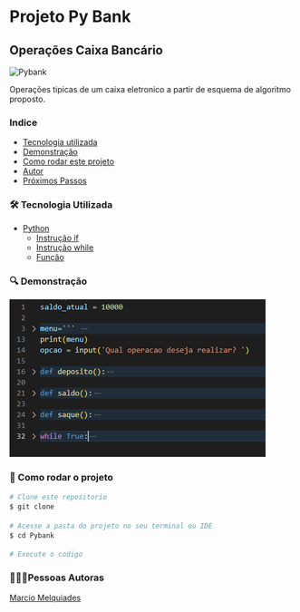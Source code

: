# Projeto Py Bank

## Operações Caixa Bancário
![Pybank](./assets/icone-do-predio-do-banco-no-escuro_116137-4384.avif)

Operações tipicas de um caixa eletronico a partir de esquema de algoritmo proposto.

### Indice
- <a href="#-tecnologia-utilizada">Tecnologia utilizada </a>
- <a href="#-demonstracao">Demonstração </a>
- <a href="#-rodar">Como rodar este projeto </a>
- <a href="#-autor">Autor </a>
- <a href="#-passos">Próximos Passos </a>

### 🛠️ Tecnologia Utilizada
 - [Python](https://www.python.org/)
    - [Instrução if](https://docs.python.org/pt-br/3/reference/compound_stmts.html#the-if-statement)
    - [Instrução while](https://docs.python.org/pt-br/3/reference/compound_stmts.html#the-while-statement)
    - [Função](https://docs.python.org/pt-br/3/reference/compound_stmts.html#function-definitions) 

### 🔍 Demonstração
![demonstracao](./assets/demonstracao.png)

### 🚂 Como rodar o projeto

```python
# Clone este repositorio
$ git clone

# Acesse a pasta do projeto no seu terminal ou IDE
$ cd Pybank

# Execute o codigo

```
### 👨🏽‍💻Pessoas Autoras
[Marcio Melquiades](https://www.linkedin.com/in/marciomelquiades/)



